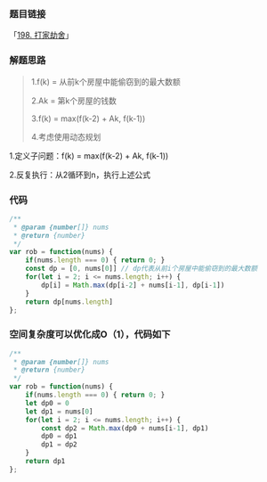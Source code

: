 ### 题目链接

「[198. 打家劫舍](https://leetcode.cn/problems/house-robber/)」

### 解题思路

> 1.f(k) = 从前k个房屋中能偷窃到的最大数额
>
> 2.Ak = 第k个房屋的钱数
>
> 3.f(k) = max(f(k-2) + Ak, f(k-1))
>
> 4.考虑使用动态规划

1.定义子问题：f(k) = max(f(k-2) + Ak, f(k-1))

2.反复执行：从2循环到n，执行上述公式

### 代码

```javascript
/**
 * @param {number[]} nums
 * @return {number}
 */
var rob = function(nums) {
    if(nums.length === 0) { return 0; }
    const dp = [0, nums[0]] // dp代表从前i个房屋中能偷窃到的最大数额
    for(let i = 2; i <= nums.length; i++) {
        dp[i] = Math.max(dp[i-2] + nums[i-1], dp[i-1])
    }
    return dp[nums.length]
};
```

### 空间复杂度可以优化成O（1），代码如下

```js
/**
 * @param {number[]} nums
 * @return {number}
 */
var rob = function(nums) {
    if(nums.length === 0) { return 0; }
    let dp0 = 0
    let dp1 = nums[0]
    for(let i = 2; i <= nums.length; i++) {
        const dp2 = Math.max(dp0 + nums[i-1], dp1)
        dp0 = dp1
        dp1 = dp2
    }
    return dp1
};
```

